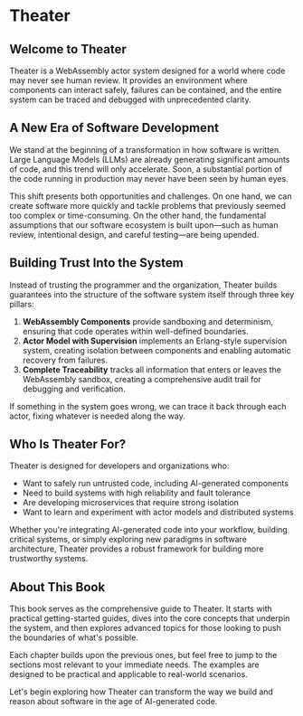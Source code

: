 # Theater

## Welcome to Theater

Theater is a WebAssembly actor system designed for a world where code may never see human review. It provides an environment where components can interact safely, failures can be contained, and the entire system can be traced and debugged with unprecedented clarity.

## A New Era of Software Development

We stand at the beginning of a transformation in how software is written. Large Language Models (LLMs) are already generating significant amounts of code, and this trend will only accelerate. Soon, a substantial portion of the code running in production may never have been seen by human eyes.

This shift presents both opportunities and challenges. On one hand, we can create software more quickly and tackle problems that previously seemed too complex or time-consuming. On the other hand, the fundamental assumptions that our software ecosystem is built upon—such as human review, intentional design, and careful testing—are being upended.

## Building Trust Into the System

Instead of trusting the programmer and the organization, Theater builds guarantees into the structure of the software system itself through three key pillars:

1. **WebAssembly Components** provide sandboxing and determinism, ensuring that code operates within well-defined boundaries.
2. **Actor Model with Supervision** implements an Erlang-style supervision system, creating isolation between components and enabling automatic recovery from failures.
3. **Complete Traceability** tracks all information that enters or leaves the WebAssembly sandbox, creating a comprehensive audit trail for debugging and verification.

If something in the system goes wrong, we can trace it back through each actor, fixing whatever is needed along the way.

## Who Is Theater For?

Theater is designed for developers and organizations who:

- Want to safely run untrusted code, including AI-generated components
- Need to build systems with high reliability and fault tolerance
- Are developing microservices that require strong isolation
- Want to learn and experiment with actor models and distributed systems

Whether you're integrating AI-generated code into your workflow, building critical systems, or simply exploring new paradigms in software architecture, Theater provides a robust framework for building more trustworthy systems.

## About This Book

This book serves as the comprehensive guide to Theater. It starts with practical getting-started guides, dives into the core concepts that underpin the system, and then explores advanced topics for those looking to push the boundaries of what's possible.

Each chapter builds upon the previous ones, but feel free to jump to the sections most relevant to your immediate needs. The examples are designed to be practical and applicable to real-world scenarios.

Let's begin exploring how Theater can transform the way we build and reason about software in the age of AI-generated code.
